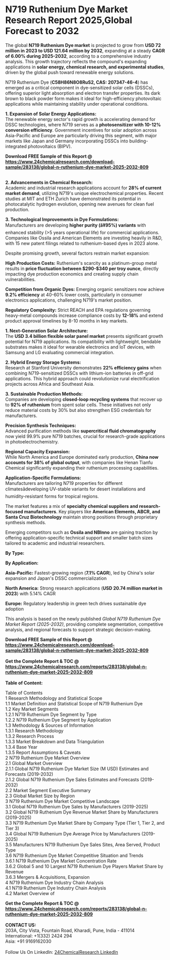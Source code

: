 <h1>N719 Ruthenium Dye Market Research Report 2025,Global Forecast to 2032</h1><p>The global <strong>N719 Ruthenium Dye market</strong> is projected to grow from <strong>USD 72 million in 2023 to USD 121.64 million by 2032</strong>, expanding at a steady <strong>CAGR of 6.00% during 2025-2032</strong>, according to a comprehensive industry analysis. This growth trajectory reflects the compound's expanding applications in <strong>solar energy, chemical research, and experimental studies</strong>, driven by the global push toward renewable energy solutions.</p><p>N719 Ruthenium Dye (<strong>C58H86N8O8RuS2, CAS: 207347-46-4</strong>) has emerged as a critical component in dye-sensitized solar cells (DSSCs), offering superior light absorption and electron transfer properties. Its dark brown to black powder form makes it ideal for high-efficiency photovoltaic applications while maintaining stability under operational conditions.</p><p><strong>1. Expansion of Solar Energy Applications:</strong><br>
The renewable energy sector's rapid growth is accelerating demand for DSSC technologies, where N719 serves as a <strong>photosensitizer with 10-12% conversion efficiency</strong>. Government incentives for solar adoption across Asia-Pacific and Europe are particularly driving this segment, with major markets like Japan and Germany incorporating DSSCs into building-integrated photovoltaics (BIPV).</p><div><b>Download FREE Sample of this Report @ 
            <a href="https://www.24chemicalresearch.com/download-sample/283138/global-n-ruthenium-dye-market-2025-2032-809">
            https://www.24chemicalresearch.com/download-sample/283138/global-n-ruthenium-dye-market-2025-2032-809</a></b></div><br><p><strong>2. Advancements in Chemical Research:</strong><br>
Academic and industrial research applications account for <strong>28% of current market demand</strong>, utilizing N719's unique electrochemical properties. Recent studies at MIT and ETH Zurich have demonstrated its potential in photocatalytic hydrogen evolution, opening new avenues for clean fuel production.</p><p><strong>3. Technological Improvements in Dye Formulations:</strong><br>
Manufacturers are developing <strong>higher purity (â¥95%) variants</strong> with enhanced stability (&gt;5 years operational life) for commercial applications. Companies like Ossila and American Elements are investing heavily in R&amp;D, with 15 new patent filings related to ruthenium-based dyes in 2023 alone.</p><p>Despite promising growth, several factors restrain market expansion:</p><p><strong>High Production Costs:</strong> Ruthenium's scarcity as a platinum-group metal results in <strong>price fluctuation between $290-$340 per troy ounce</strong>, directly impacting dye production economics and creating supply chain vulnerabilities.</p><p><strong>Competition from Organic Dyes:</strong> Emerging organic sensitizers now achieve <strong>9.2% efficiency</strong> at 40-60% lower costs, particularly in consumer electronics applications, challenging N719's market position.</p><p><strong>Regulatory Complexity:</strong> Strict REACH and EPA regulations governing heavy-metal compounds increase compliance costs by <strong>12-18%</strong> and extend product approval timelines by 8-10 months in key markets.</p><p><strong>1. Next-Generation Solar Architecture:</strong><br>
The <strong>USD 3.4 billion flexible solar panel market</strong> presents significant growth potential for N719 applications. Its compatibility with lightweight, bendable substrates makes it ideal for wearable electronics and IoT devices, with Samsung and LG evaluating commercial integration.</p><p><strong>2. Hybrid Energy Storage Systems:</strong><br>
Research at Stanford University demonstrates <strong>22% efficiency gains</strong> when combining N719-sensitized DSSCs with lithium-ion batteries in off-grid applications. This hybrid approach could revolutionize rural electrification projects across Africa and Southeast Asia.</p><p><strong>3. Sustainable Production Methods:</strong><br>
Companies are developing <strong>closed-loop recycling systems</strong> that recover up to <strong>92% of ruthenium</strong> from spent solar cells. These initiatives not only reduce material costs by 30% but also strengthen ESG credentials for manufacturers.</p><p><strong>Precision Synthesis Techniques:</strong><br>
	Advanced purification methods like <strong>supercritical fluid chromatography</strong> now yield 99.9% pure N719 batches, crucial for research-grade applications in photoelectrochemistry.</p><p><strong>Regional Capacity Expansion:</strong><br>
	While North America and Europe dominated early production, <strong>China now accounts for 38% of global output</strong>, with companies like Henan Tianfu Chemical significantly expanding their ruthenium processing capabilities.</p><p><strong>Application-Specific Formulations:</strong><br>
	Manufacturers are tailoring N719 properties for different climatesâdeveloping UV-stable variants for desert installations and humidity-resistant forms for tropical regions.</p><p>The market features a mix of <strong>specialty chemical suppliers and research-focused manufacturers</strong>. Key players like <strong>American Elements, ABCR, and Santa Cruz Biotechnology</strong> maintain strong positions through proprietary synthesis methods.</p><p>Emerging competitors such as <strong>Ossila and NBInno</strong> are gaining traction by offering application-specific technical support and smaller batch sizes tailored to academic and industrial researchers.</p><p><strong>By Type:</strong></p><p><strong>By Application:</strong></p><p><strong>Asia-Pacific:</strong> Fastest-growing region (<strong>7.1% CAGR</strong>), led by China's solar expansion and Japan's DSSC commercialization</p><p><strong>North America:</strong> Strong research applications (<strong>USD 20.74 million market in 2023</strong>) with 5.14% CAGR</p><p><strong>Europe:</strong> Regulatory leadership in green tech drives sustainable dye adoption</p><p>This analysis is based on the newly published <em>Global N719 Ruthenium Dye Market Report (2025-2032)</em>, providing complete segmentation, competitive analysis, and regional forecasts to support strategic decision-making.</p><div><b>Download FREE Sample of this Report @ 
            <a href="https://www.24chemicalresearch.com/download-sample/283138/global-n-ruthenium-dye-market-2025-2032-809">
            https://www.24chemicalresearch.com/download-sample/283138/global-n-ruthenium-dye-market-2025-2032-809</a></b></div><br><div><b>Get the Complete Report & TOC @ 
            <a href="https://www.24chemicalresearch.com/reports/283138/global-n-ruthenium-dye-market-2025-2032-809">
            https://www.24chemicalresearch.com/reports/283138/global-n-ruthenium-dye-market-2025-2032-809</a></b></div><br>
            <b>Table of Content:</b><p>Table of Contents<br />
1 Research Methodology and Statistical Scope<br />
1.1 Market Definition and Statistical Scope of N719 Ruthenium Dye<br />
1.2 Key Market Segments<br />
1.2.1 N719 Ruthenium Dye Segment by Type<br />
1.2.2 N719 Ruthenium Dye Segment by Application<br />
1.3 Methodology & Sources of Information<br />
1.3.1 Research Methodology<br />
1.3.2 Research Process<br />
1.3.3 Market Breakdown and Data Triangulation<br />
1.3.4 Base Year<br />
1.3.5 Report Assumptions & Caveats<br />
2 N719 Ruthenium Dye Market Overview<br />
2.1 Global Market Overview<br />
2.1.1 Global N719 Ruthenium Dye Market Size (M USD) Estimates and Forecasts (2019-2032)<br />
2.1.2 Global N719 Ruthenium Dye Sales Estimates and Forecasts (2019-2032)<br />
2.2 Market Segment Executive Summary<br />
2.3 Global Market Size by Region<br />
3 N719 Ruthenium Dye Market Competitive Landscape<br />
3.1 Global N719 Ruthenium Dye Sales by Manufacturers (2019-2025)<br />
3.2 Global N719 Ruthenium Dye Revenue Market Share by Manufacturers (2019-2025)<br />
3.3 N719 Ruthenium Dye Market Share by Company Type (Tier 1, Tier 2, and Tier 3)<br />
3.4 Global N719 Ruthenium Dye Average Price by Manufacturers (2019-2025)<br />
3.5 Manufacturers N719 Ruthenium Dye Sales Sites, Area Served, Product Type<br />
3.6 N719 Ruthenium Dye Market Competitive Situation and Trends<br />
3.6.1 N719 Ruthenium Dye Market Concentration Rate<br />
3.6.2 Global 5 and 10 Largest N719 Ruthenium Dye Players Market Share by Revenue<br />
3.6.3 Mergers & Acquisitions, Expansion<br />
4 N719 Ruthenium Dye Industry Chain Analysis<br />
4.1 N719 Ruthenium Dye Industry Chain Analysis<br />
4.2 Market Overview of</p><div><b>Get the Complete Report & TOC @ 
            <a href="https://www.24chemicalresearch.com/reports/283138/global-n-ruthenium-dye-market-2025-2032-809">
            https://www.24chemicalresearch.com/reports/283138/global-n-ruthenium-dye-market-2025-2032-809</a></b></div><br><b>CONTACT US:</b><br>
            203A, City Vista, Fountain Road, Kharadi, Pune, India - 411014<br>
            International: +1(332) 2424 294<br>
            Asia: +91 9169162030 <br><br>
            Follow Us On LinkedIn: <a href="https://www.linkedin.com/company/24chemicalresearch/">24ChemicalResearch LinkedIn</a>